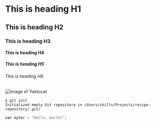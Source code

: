 # This is heading H1
## This is heading H2
### This is heading H3
#### This is heading H4
##### This is heading H5
###### This is heading H6
![Image of Yaktocat](https://octodex.github.com/images/yaktocat.png)
```
$ git init
Initialized empty Git repository in /Users/skills/Projects/recipe-repository/.git/
```
``` javascript
var myVar = "Hello, world!";
```

